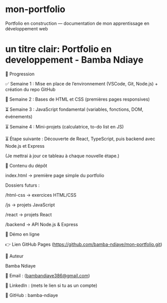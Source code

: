 # mon-portfolio
Portfolio en construction — documentation de mon apprentissage en développement web



# un titre clair: Portfolio en developpement - Bamba Ndiaye



📅 Progression

✅ Semaine 1 : Mise en place de l’environnement (VSCode, Git, Node.js) + création du repo GitHub

🔄 Semaine 2 : Bases de HTML et CSS (premières pages responsives)

⏳ Semaine 3 : JavaScript fondamental (variables, fonctions, DOM, événements)

⏳ Semaine 4 : Mini-projets (calculatrice, to-do list en JS)

⏳ Étape suivante : Découverte de React, TypeScript, puis backend avec Node.js et Express

(Je mettrai à jour ce tableau à chaque nouvelle étape.)

📂 Contenu du dépôt

index.html → première page simple du portfolio

Dossiers futurs :

/html-css → exercices HTML/CSS

/js → projets JavaScript

/react → projets React

/backend → API Node.js & Express

🚀 Démo en ligne

👉 Lien GitHub Pages
 (https://github.com/bamba-ndiaye/mon-portfolio.git) 

👤 Auteur

Bamba Ndiaye

📧 Email : (bambandiaye386@gmail.com)

💼 LinkedIn : (mets le lien si tu as un compte)

🐙 GitHub : bamba-ndiaye